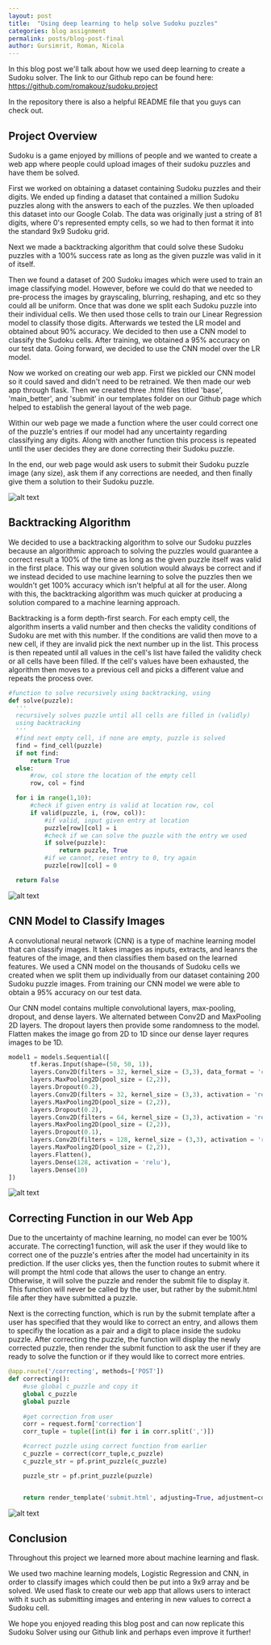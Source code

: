 ```yaml
---
layout: post
title:  "Using deep learning to help solve Sudoku puzzles"
categories: blog assignment
permalink: posts/blog-post-final
author: Gursimrit, Roman, Nicola
---
```


In this blog post we'll talk about how we used deep learning to create a Sudoku solver. 
The link to our Github repo can be found here: https://github.com/romakouz/sudoku.project

In the repository there is also a helpful README file that you guys can check out.

## Project Overview
Sudoku is a game enjoyed by millions of people and we wanted to create a web app where people could upload images of their sudoku puzzles and have them be solved.

First we worked on obtaining a dataset containing Sudoku puzzles and their digits. We ended up finding a dataset that contained a million Sudoku puzzles along with the answers to each of the puzzles. 
We then uploaded this dataset into our Google Colab. The data was originally just a string of 81 digits, where 0's represented empty cells, so we had to then format it into the standard 9x9 Sudoku grid.

Next we made a backtracking algorithm that could solve these Sudoku puzzles with a 100% success rate as long as the given puzzle was valid in it of itself. 

Then we found a dataset of 200 Sudoku images which were used to train an image classifying model. However, before we could do that we
needed to pre-process the images by grayscaling, blurring, reshaping, and etc so they could all be uniform. Once that was done we split
each Sudoku puzzle into their individual cells. We then used those cells to train our Linear Regression model to classify those digits.
Afterwards we tested the LR model and obtained about 90% accuracy. We decided to then use a CNN model to classify the Sudoku cells. After
training, we obtained a 95% accuracy on our test data. Going forward, we decided to use the CNN model over the LR model.

Now we worked on creating our web app. First we pickled our CNN model so it could saved and didn't need to be retrained. We then
made our web app through flask. Then we created three .html files titled 'base', 'main_better', and 'submit' in our templates folder
on our Github page which helped to establish the general layout of the web page.

Within our web page we made a function where the user could correct one of the puzzle's entries if our model had any uncertainty regarding
classifying any digits. Along with another function this process is repeated until the user decides they are done correcting their
Sudoku puzzle.

In the end, our web page would ask users to submit their Sudoku puzzle image (any size), ask them if any corrections are needed, and then finally
give them a solution to their Sudoku puzzle.

![alt text](https://i.gyazo.com/3cab1370dbe42794c91338d4dbede146.png)

## Backtracking Algorithm

We decided to use a backtracking algorithm to solve our Sudoku puzzles because an algorithmic approach to solving the puzzles would guarantee a correct result a 100% of the time
as long as the given puzzle itself was valid in the first place. This way our given solution would always be correct and if we instead decided to use machine learning to solve the
puzzles then we wouldn't get 100% accuracy which isn't helpful at all for the user. Along with this, the backtracking algorithm was much quicker at producing a solution compared
to a machine learning approach. 

Backtracking is a form depth-first search. For each empty cell, the algorithm inserts a valid number and then checks the validity conditions of Sudoku are met with this number. If
the conditions are valid then move to a new cell, if they are invalid pick the next number up in the list. This process is then repeated until all values in the cell's list have 
failed the validity check or all cells have been filled. If the cell's values have been exhausted, the algorithm then moves to a previous cell and picks a different value and repeats 
the process over.

```python
#function to solve recursively using backtracking, using
def solve(puzzle):
  '''
  recursively solves puzzle until all cells are filled in (validly)
  using backtracking
  '''
  #find next empty cell, if none are empty, puzzle is solved
  find = find_cell(puzzle)
  if not find:
      return True
  else:
      #row, col store the location of the empty cell
      row, col = find

  for i in range(1,10):
      #check if given entry is valid at location row, col
      if valid(puzzle, i, (row, col)):
          #if valid, input given entry at location
          puzzle[row][col] = i
          #check if we can solve the puzzle with the entry we used
          if solve(puzzle):
              return puzzle, True
          #if we cannot, reset entry to 0, try again
          puzzle[row][col] = 0

  return False
```

![alt text](https://i.gyazo.com/fa67b6b19b4dd6157adc208832e07bee.png)

## CNN Model to Classify Images

A convolutional neural network (CNN) is a type of machine learning model that can classify images. It takes images as inputs, extracts, and leanrs the features of the image, and then classifies them
based on the learned features. We used a CNN model on the thousands of Sudoku cells we created when we split them up individually from our dataset containing 200 Sudoku puzzle images. From training our CNN 
model we were able to obtain a 95% accuracy on our test data.

Our CNN model contains multiple convolutional layers, max-pooling, dropout, and dense layers. We alternated between Conv2D and MaxPooling 2D layers. The dropout layers then provide some randomness to the model.
Flatten makes the image go from 2D to 1D since our dense layer requres images to be 1D.

```python
model1 = models.Sequential([
      tf.keras.Input(shape=(50, 50, 1)),
      layers.Conv2D(filters = 32, kernel_size = (3,3), data_format = 'channels_last', activation = 'relu', input_shape = (50,50,1)),
      layers.MaxPooling2D(pool_size = (2,2)),
      layers.Dropout(0.2),
      layers.Conv2D(filters = 32, kernel_size = (3,3), activation = 'relu'),
      layers.MaxPooling2D(pool_size = (2,2)),
      layers.Dropout(0.2),
      layers.Conv2D(filters = 64, kernel_size = (3,3), activation = 'relu'),
      layers.MaxPooling2D(pool_size = (2,2)),
      layers.Dropout(0.1),
      layers.Conv2D(filters = 128, kernel_size = (3,3), activation = 'relu'),
      layers.MaxPooling2D(pool_size = (2,2)),
      layers.Flatten(),
      layers.Dense(128, activation = 'relu'),
      layers.Dense(10)
])
```

![alt text](https://i.gyazo.com/1d9ef7a56fddbb32d384211f498d90b2.png)

## Correcting Function in our Web App

Due to the uncertainty of machine learning, no model can ever be 100% accurate. The correcting1 function, will ask the user if they would like to correct one of the puzzle's entries after the model had
uncertainity in its prediction. If the user clicks yes, then the function routes to submit where it will prompt the html code that allows the user to change an entry. Otherwise, it will solve the puzzle 
and render the submit file to display it. This function will never be called by the user, but rather by the submit.html file after they have submitted a puzzle. 

Next is the correcting function, which is run by the submit template after a user has specified that they would like to correct an entry, and allows them to specifiy the location as a pair and a digit to place 
inside the sudoku puzzle. After correcting the puzzle, the function will display the newly corrected puzzle, then render the submit function to ask the user if they are ready to solve the function or if they 
would like to correct more entries. 

```python
@app.route('/correcting', methods=['POST'])
def correcting():
    #use global c_puzzle and copy it
    global c_puzzle
    global puzzle
    
    #get correction from user
    corr = request.form['correction']
    corr_tuple = tuple([int(i) for i in corr.split(',')])

    #correct puzzle using correct function from earlier
    c_puzzle = correct(corr_tuple,c_puzzle)
    c_puzzle_str = pf.print_puzzle(c_puzzle)

    puzzle_str = pf.print_puzzle(puzzle)


    return render_template('submit.html', adjusting=True, adjustment=corr, new_puzzle=c_puzzle_str, old_puzzle=puzzle_str)
```

![alt text](https://i.gyazo.com/1cf565fccb8254c5eab9e0742a780505.png)

## Conclusion

Throughout this project we learned more about machine learning and flask.

We used two machine learning models, Logistic Regression and CNN, in order to classify images which could then be put into a 9x9 array and be solved.
We used flask to create our web app that allows users to interact with it such as submitting images and entering in new values to correct a Sudoku cell. 

We hope you enjoyed reading this blog post and can now replicate this Sudoku Solver using our Github link and perhaps even improve it further!


